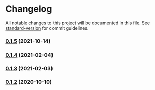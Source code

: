 # Changelog

All notable changes to this project will be documented in this file. See [standard-version](https://github.com/conventional-changelog/standard-version) for commit guidelines.

### [0.1.5](https://github.com/BlackGlory/split-hash/compare/v0.1.4...v0.1.5) (2021-10-14)

### [0.1.4](https://github.com/BlackGlory/split-hash/compare/v0.1.3...v0.1.4) (2021-02-04)

### [0.1.3](https://github.com/BlackGlory/split-hash/compare/v0.1.2...v0.1.3) (2021-02-03)

### [0.1.2](https://github.com/BlackGlory/split-hash/compare/v0.1.1...v0.1.2) (2020-10-10)
